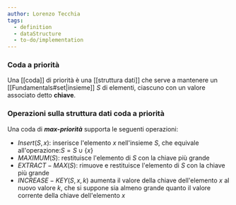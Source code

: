 ```yaml
---
author: Lorenzo Tecchia
tags:
  - definition
  - dataStructure
  - to-do/implementation
---
```

### Coda a priorità
Una [[coda]] di priorità è una [[struttura dati]] che serve a mantenere un [[Fundamentals#set|insieme]] $S$ di elementi, ciascuno con un valore associato detto **chiave**.

### Operazioni sulla struttura dati coda a priorità
Una coda di ***max-priorità*** supporta le seguenti operazioni:
- $Insert(S,x)$: inserisce l'elemento $x$ nell'insieme $S$, che equivale all'operazione:$S = S \;\cup\; \{x\}$
- $MAXIMUM(S)$: restituisce l'elemento di $S$ con la chiave più grande
- $EXTRACT-MAX(S)$: rimuove e restituisce l'elemento di $S$ con la chiave più grande
- $INCREASE-KEY(S,x,k)$ aumenta il valore della chiave dell'elemento $x$ al nuovo valore $k$, che si suppone sia almeno grande quanto il valore corrente della chiave dell'elemento $x$
